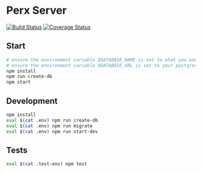 # Perx Server

[![Build Status](https://travis-ci.org/dsullivan7/perx-server.svg?branch=master)](https://travis-ci.org/dsullivan7/perx-server)
[![Coverage Status](https://img.shields.io/coveralls/dsullivan7/perx-server.svg)](https://coveralls.io/r/dsullivan7/perx-server?branch=master)

## Start
```bash
# ensure the environment variable $DATABASE_NAME is set to what you would like the database to be named
# ensure the environment variable $DATABASE_URL is set to your postgres url
npm install
npm run create-db
npm start
```

## Development
```bash
npm install
eval $(cat .env) npm run create-db
eval $(cat .env) npm run migrate
eval $(cat .env) npm run start-dev
```

## Tests
```bash
eval $(cat .test-env) npm test
```
